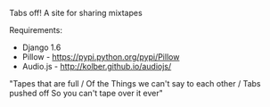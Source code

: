 Tabs off! A site for sharing mixtapes

Requirements:
* Django 1.6
* Pillow - https://pypi.python.org/pypi/Pillow
* Audio.js  - http://kolber.github.io/audiojs/


"Tapes that are full / Of the Things we can't say to each other / Tabs pushed off So you can't tape over it ever"
